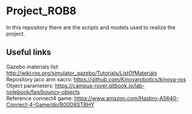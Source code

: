 # Project_ROB8
In this repository there are the scripts and models used to realize the project.

## Useful links
  Gazebo materials list: http://wiki.ros.org/simulator_gazebo/Tutorials/ListOfMaterials <br/>
  Repository jaco arm xacro: https://github.com/Kinovarobotics/kinova-ros <br/>
  Object parameters: https://campus-rover.gitbook.io/lab-notebook/faq/bouncy-objects <br/>
  Reference connect4 game: https://www.amazon.com/Hasbro-A5640-Connect-4-Game/dp/B00D8STBHY
